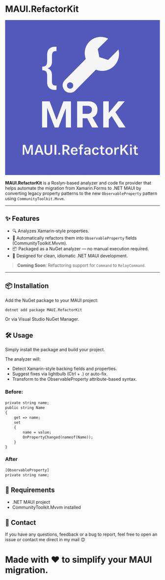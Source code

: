 # MAUI.RefactorKit

![Logo](assets/banner.png)

**MAUI.RefactorKit** is a Roslyn-based analyzer and code fix provider that helps automate the migration from Xamarin.Forms to .NET MAUI by converting legacy property patterns to the new `ObservableProperty` pattern using `CommunityToolkit.Mvvm`.

---

## ✨ Features

- 🔍 Analyzes Xamarin-style properties.
- 🔧 Automatically refactors them into `ObservableProperty` fields (CommunityToolkit.Mvvm).
- 📦 Packaged as a NuGet analyzer — no manual execution required.
- 🧠 Designed for clean, idiomatic .NET MAUI development.

> **Coming Soon**: Refactoring support for `Command` to `RelayCommand`.

---

## 📦 Installation

Add the NuGet package to your MAUI project:

```bash
dotnet add package MAUI.RefactorKit
```
Or via Visual Studio NuGet Manager.

## 🛠 Usage

Simply install the package and build your project.

The analyzer will:

- Detect Xamarin-style backing fields and properties.
- Suggest fixes via lightbulb (Ctrl + .) or auto-fix.
- Transform to the ObservableProperty attribute-based syntax.

### Before:

```
private string name;
public string Name
{
    get => name;
    set
    {
        name = value;
        OnPropertyChanged(nameof(Name));
    }
}
```

### After

```
[ObservableProperty]
private string name;
```

## 📌 Requirements

- .NET MAUI project
- CommunityToolkit.Mvvm installed

## 🤝 Contact
If you have any questions, feedback or a bug to report, feel free to open an issue or contact me direct in my mail 😊

# Made with ❤️ to simplify your MAUI migration.